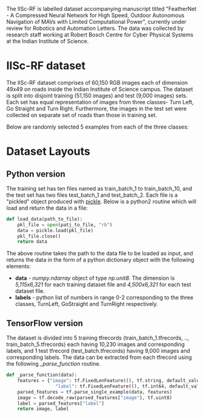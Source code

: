 The IISc-RF is labelled dataset accompanying manuscript titled "FeatherNet - A Compressed Neural Network for High Speed, Outdoor Autonomous Navigation of MAVs with Limited Computational Power", currently under review for Robotics and Automation Letters. The data was collected by research staff working at Robert Bosch Centre for Cyber Physical Systems at the Indian Institute of Science.

# IISc-RF dataset

The IISc-RF dataset comprises of 60,150 RGB images each of dimension 49x49 on roads inside the Indian Institute of Science campus. The dataset is split into disjoint training (51,150 images) and test (9,000 images) sets. Each set has equal representation of images from three classes- Turn Left, Go Straight and Turn Right. Furthermore, the images in the test set were collected on separate set of roads than those in training set.

Below are randomly selected 5 examples from each of the three classes:

# Dataset Layouts

## Python version

The training set has ten files named as train_batch_1 to train_batch_10, and the test set has two files test_batch_1 and test_batch_2. Each file is a "pickled" object produced with [pickle]. Below is a python2 routine which will load and return the data in a file:

```python
def load_data(path_to_file):
    pkl_file = open(patj_to_file, "rb")
    data = pickle.load(pkl_file)
    pkl_file.close()
    return data
```

The above routine takes the path to the data file to be loaded as input, and returns the data in the form of a python dictionary object with the following elements:
* **data** - *numpy.ndarray* object of type *np.unit8*. The dimension is *5,115x6,321* for each training dataset file and *4,500x6,321* for each test dataset file.
* **labels** - python list of numbers in range 0-2 corresponding to the three classes, TurnLeft, GoStraight and TurnRight respectively.

## TensorFlow version

The dataset is divided into 5 training tfrecords (train_batch_1.tfrecords, .., train_batch_5.tfrecords) each having 10,230 images and corresponding labels, and 1 test tfrecord (test_batch.tfrecords) having 9,000 images and corresponding labels. The data can be extracted from each tfrecord using the following *_parse_function* routine.

```python
def _parse_function(data):
    features = {"image": tf.FixedLenFeature((), tf.string, default_value=""),\
                  "label": tf.FixedLenFeature((), tf.int64, default_value=0)}
    parsed_features = tf.parse_single_example(data, features)
    image = tf.decode_raw(parsed_features["image"], tf.uint8)
    label = parsed_features["label"]
    return image, label
```

[pickle]: https://docs.python.org/2/library/pickle.html
